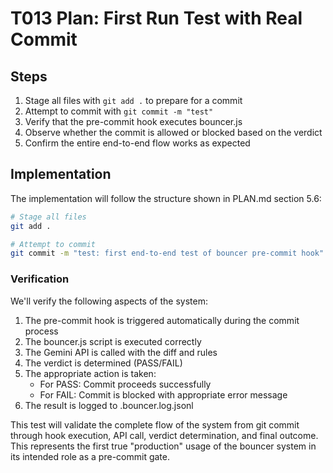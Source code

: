 # T013 Plan: First Run Test with Real Commit

## Steps
1. Stage all files with `git add .` to prepare for a commit
2. Attempt to commit with `git commit -m "test"`
3. Verify that the pre-commit hook executes bouncer.js
4. Observe whether the commit is allowed or blocked based on the verdict
5. Confirm the entire end-to-end flow works as expected

## Implementation
The implementation will follow the structure shown in PLAN.md section 5.6:

```bash
# Stage all files
git add .

# Attempt to commit
git commit -m "test: first end-to-end test of bouncer pre-commit hook"
```

### Verification
We'll verify the following aspects of the system:
1. The pre-commit hook is triggered automatically during the commit process
2. The bouncer.js script is executed correctly
3. The Gemini API is called with the diff and rules
4. The verdict is determined (PASS/FAIL)
5. The appropriate action is taken:
   - For PASS: Commit proceeds successfully
   - For FAIL: Commit is blocked with appropriate error message
6. The result is logged to .bouncer.log.jsonl

This test will validate the complete flow of the system from git commit through hook execution, API call, verdict determination, and final outcome. This represents the first true "production" usage of the bouncer system in its intended role as a pre-commit gate.